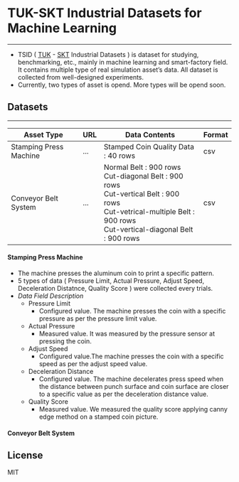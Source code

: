# TUK-SKT Industrial Datasets for Machine Learning
---
- TSID ( [TUK] - [SKT] Industrial Datasets ) is dataset for studying, benchmarking, etc., mainly in machine learning and smart-factory field. It contains multiple type of real simulation asset’s data. All dataset is collected from well-designed experiments.
- Currently, two types of asset is opend. More types will be opend soon.

## Datasets
---
| Asset Type | URL |Data Contents | Format |
| ------ | ------ | ------ | ------ |
| Stamping Press Machine | ... | Stamped Coin Quality Data : 40 rows  | csv |
| Conveyor Belt System | ... | Normal Belt : 900 rows <br/> Cut-diagonal Belt : 900 rows <br/> Cut-vertical Belt : 900 rows <br/> Cut-vetrical-multiple Belt : 900 rows <br/> Cut-vertical-diagonal Belt : 900 rows | csv |

#### Stamping Press Machine
- The machine presses the aluminum coin to print a specific pattern.
- 5 types of data ( Pressure Limit, Actual Pressure, Adjust Speed, Deceleration Distatnce, Quality Score ) were collected every trials.
- _Data Field Description_
    - Pressure Limit
        - Configured value. The machine presses the coin with a specific pressure as per the pressure limit value.
    - Actual Pressure
        - Measured value. It was measured by the pressure sensor at pressing the coin.
    - Adjust Speed
        - Configured value.The machine presses the coin with a specific speed as per the adjust speed value.
    - Deceleration Distance
        - Configured value. The machine decelerates press speed when the distance between punch surface and coin surface are closer to a specific value as per the deceleration distance value.
    - Quality Score
        - Measured value. We measured the quality score applying canny edge method on a stamped coin picture.
        
#### Conveyor Belt System


## License
MIT

   [TUK]: <https://www.tukorea.ac.kr/tukorea/index.do>
   [SKT]: <http://b2b.tworld.co.kr/bizts/solution/solutionTemplate.bs?solutionId=0088>
